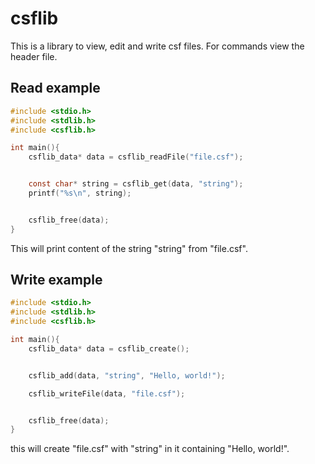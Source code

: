 # csflib

This is a library to view, edit and write csf files.
For commands view the header file.

## Read example

```C
#include <stdio.h>
#include <stdlib.h>
#include <csflib.h>

int main(){
	csflib_data* data = csflib_readFile("file.csf");


	const char* string = csflib_get(data, "string");
	printf("%s\n", string);


	csflib_free(data);
}
```
This will print content of the string "string" from "file.csf".

## Write example

```C
#include <stdio.h>
#include <stdlib.h>
#include <csflib.h>

int main(){
	csflib_data* data = csflib_create();


	csflib_add(data, "string", "Hello, world!");

	csflib_writeFile(data, "file.csf");


	csflib_free(data);
}
```
this will create "file.csf" with "string" in it containing "Hello, world!".
